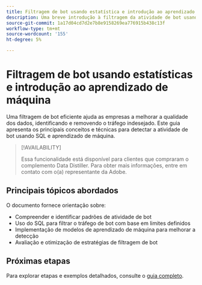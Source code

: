 ```yaml
---
title: Filtragem de bot usando estatística e introdução ao aprendizado de máquina
description: Uma breve introdução à filtragem da atividade de bot usando SQL e técnicas de aprendizado de máquina. Saiba mais sobre a preparação de dados, a definição de limites e a avaliação de modelos para aprimorar a integridade e a análise dos dados. Este documento de espaço reservado direciona você para um guia mais abrangente.
source-git-commit: 1a17d04cd7d2e7b8e9158269ea776915b438c13f
workflow-type: tm+mt
source-wordcount: '155'
ht-degree: 5%

---
```


# Filtragem de bot usando estatísticas e introdução ao aprendizado de máquina

Uma filtragem de bot eficiente ajuda as empresas a melhorar a qualidade dos dados, identificando e removendo o tráfego indesejado. Este guia apresenta os principais conceitos e técnicas para detectar a atividade de bot usando SQL e aprendizado de máquina.

>[!AVAILABILITY]
>
>Essa funcionalidade está disponível para clientes que compraram o complemento Data Distiller. Para obter mais informações, entre em contato com o(a) representante da Adobe.

## Principais tópicos abordados

O documento fornece orientação sobre:

- Compreender e identificar padrões de atividade de bot
- Uso do SQL para filtrar o tráfego de bot com base em limites definidos
- Implementação de modelos de aprendizado de máquina para melhorar a detecção
- Avaliação e otimização de estratégias de filtragem de bot

## Próximas etapas

Para explorar etapas e exemplos detalhados, consulte o [guia completo](../advanced-statistics/examples/statistics-and-ml-bot-filtering.md).
